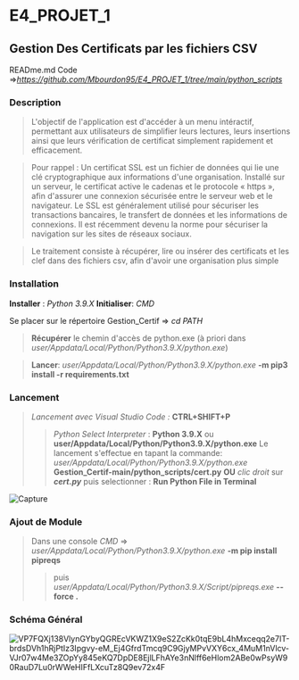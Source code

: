 # E4_PROJET_1
## Gestion Des Certificats par les fichiers CSV

READme.md Code =>*https://github.com/Mbourdon95/E4_PROJET_1/tree/main/python_scripts*


### Description
> L'objectif de l'application est d'accéder à un menu intéractif, permettant aux utilisateurs de simplifier leurs lectures, leurs insertions ainsi que leurs vérification de certificat simplement rapidement et efficacement.

> Pour rappel : Un certificat SSL est un fichier de données qui lie une clé cryptographique aux informations d'une organisation. Installé sur un serveur, le certificat active le cadenas et le protocole « https », afin d'assurer une connexion sécurisée entre le serveur web et le navigateur. Le SSL est généralement utilisé pour sécuriser les transactions bancaires, le transfert de données et les informations de connexions. Il est récemment devenu la norme pour sécuriser la navigation sur les sites de réseaux sociaux.

> Le traitement consiste à récupérer, lire ou insérer des certificats et les clef dans des fichiers csv, afin d'avoir une organisation plus simple

### Installation 

**Installer** : *Python 3.9.X*
**Initialiser**: *CMD*

Se placer sur le répertoire Gestion_Certif => *cd PATH*

> **Récupérer** le chemin d'accès de python.exe (à priori dans *user/Appdata/Local/Python/Python3.9.X/python.exe*)

> **Lancer**: *user/Appdata/Local/Python/Python3.9.X/python.exe* **-m pip3 install -r requirements.txt**


### Lancement 

> *Lancement avec Visual Studio Code :* **CTRL+SHIFT+P**
>> *Python Select Interpreter* : **Python 3.9.X** ou **user/Appdata/Local/Python/Python3.9.X/python.exe**
> Le lancement s'effectue en tapant la commande: *user/Appdata/Local/Python/Python3.9.X/python.exe* **Gestion_Certif-main/python_scripts/cert.py**
> **OU** *clic droit* sur ***cert.py*** puis selectionner :  **Run Python File in Terminal**

![Capture](https://user-images.githubusercontent.com/71081511/114020824-45d0c100-9870-11eb-8cbe-de99e57ee1f0.PNG)

### Ajout de Module

> Dans une console *CMD* => *user/Appdata/Local/Python/Python3.9.X/python.exe* **-m pip install pipreqs**
>> puis *user/Appdata/Local/Python/Python3.9.X/Script/pipreqs.exe* **--force .**

### Schéma Général
![VP7FQXj138VlynGYbyQGREcVKWZ1X9eS2ZcKk0tqE9bL4hMxceqq2e7IT-brdsDVh1hRjPtIz3Ipgvy-eM_Ej4GfrdTmcq9C9GjyMPvVXY6cx_4MuM1nVlcv-VJr07w4Me3ZOpYy845eKQ7DpDE8EjlLFhAYe3nNlff6eHlom2ABe0wPsyW90RauD7Lu0rWWeHIFfLXcuTz8Q9ev72x4F](https://user-images.githubusercontent.com/71081511/114020948-6c8ef780-9870-11eb-8f6f-8c38b0478698.png)

